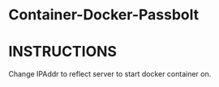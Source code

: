 # Container-Docker-Passbolt

# INSTRUCTIONS

Change IPAddr to reflect server to start docker container on.
